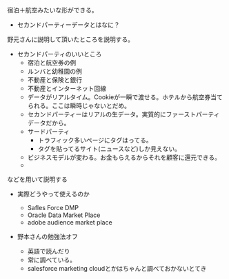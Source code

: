 宿泊＋航空みたいな形ができる。
* セカンドパーティーデータとはなに？

野元さんに説明して頂いたところを説明する。

* セカンドパーティのいいところ
    * 宿泊と航空券の例
    * ルンバと幼稚園の例
    * 不動産と保険と銀行
    * 不動産とインターネット回線
    * データがリアルタイム。Cookieが一瞬で渡せる。ホテルから航空券当てられる。ここは瞬時じゃないとだめ。
    * セカンドパーティーはリアルの生データ。実質的にファーストパーティデータだから。
    * サードパーティ
        * トラフィック多いページにタグはってる。
        * タグを貼ってるサイト(ニュースなど)しか見えない。
    * ビジネスモデルが変わる。お金もらえるからそれを顧客に還元できる。
    * 

などを用いて説明する
* 実際どうやって使えるのか
    * Safles Force DMP
    * Oracle Data Market Place
    * adobe audience market place

* 野本さんの勉強法オフ
    * 英語で読んだり
    * 常に調べている。
    * salesforce marketing cloudとかはちゃんと調べておかないとてき
